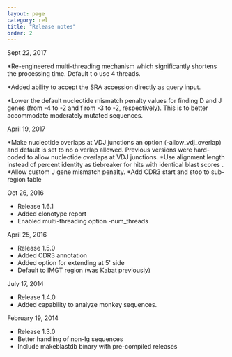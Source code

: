```yaml
---
layout: page
category: rel
title: "Release notes"
order: 2
---
```


Sept 22, 2017

*Re-engineered multi-threading mechanism which significantly shortens the processing time. Default t
o use 4 threads.

*Added ability to accept the SRA accession directly as query input.

*Lower the default nucleotide mismatch penalty values for finding D and J genes (from -4 to -2 and f
rom -3 to -2, respectively). This is to better accommodate moderately mutated sequences. 

April 19, 2017

*Make nucleotide overlaps at VDJ junctions an option (-allow_vdj_overlap) and default is set to no o
verlap allowed.  Previous versions were hard-coded to allow nucleotide overlaps at VDJ junctions.
*Use alignment length instead of percent identity as tiebreaker for hits with identical blast scores
.
*Allow custom J gene mismatch penalty.
*Add CDR3 start and stop to sub-region table

Oct 26, 2016

* Release 1.6.1
* Added clonotype report
* Enabled multi-threading option -num_threads

April 25, 2016

* Release 1.5.0
* Added CDR3 annotation 
* Added option for extending at 5' side
* Default to IMGT region (was Kabat previously)

July 17, 2014

* Release 1.4.0
* Added capability to analyze monkey sequences.

February 19, 2014

* Release 1.3.0
* Better handling of non-Ig sequences
* Include makeblastdb binary with pre-compiled releases
